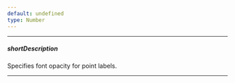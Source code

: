 ```yaml
---
default: undefined
type: Number
---
```

---
##### shortDescription
Specifies font opacity for point labels.

---
